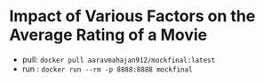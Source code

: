 # Impact of Various Factors on the Average Rating of a Movie

- pull: `docker pull aaravmahajan912/mockfinal:latest`
- run : `docker run --rm -p 8888:8888 mockfinal`